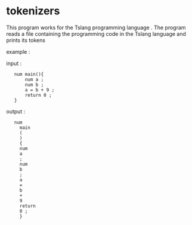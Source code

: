 # tokenizers

This program works for the Tslang programming language .
The program reads a file containing the programming code in the Tslang language and prints its tokens

example :

   input :
   
       num main(){
           num a ;
           num b ;
           a = b + 9 ;
           return 0 ;
       }
    
   output :
       
       num
		 main
		 (
		 )
		 {
		 num
		 a
		 ;
		 num 
		 b
		 ;
		 a
		 =
		 b
		 +
		 9
		 return 
		 0 ;
		 }

    
    
    
